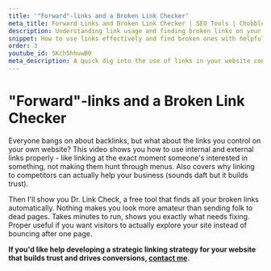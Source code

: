 ```yaml
---
title: '"Forward"-links and a Broken Link Checker'
meta_title: Forward Links and Broken Link Checker | SEO Tools | Chobble
description: Understanding link usage and finding broken links on your website
snippet: How to use links effectively and find broken ones with helpful tools
order: 3
youtube_id: SKch5hhuwB0
meta_description: A quick dig into the use of links in your website content and a recommendation for a tool to help find and fix broken links
---
```


# "Forward"-links and a Broken Link Checker

Everyone bangs on about backlinks, but what about the links you control on your own website? This video shows you how to use internal and external links properly - like linking at the exact moment someone's interested in something, not making them hunt through menus. Also covers why linking to competitors can actually help your business (sounds daft but it builds trust).

Then I'll show you Dr. Link Check, a free tool that finds all your broken links automatically. Nothing makes you look more amateur than sending folk to dead pages. Takes minutes to run, shows you exactly what needs fixing. Proper useful if you want visitors to actually explore your site instead of bouncing after one page.

**If you'd like help developing a strategic linking strategy for your website that builds trust and drives conversions, [contact me](/contact/).**